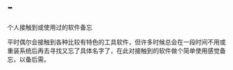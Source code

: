 # -
个人接触到或使用过的软件备忘

平时偶尔会接触到各种比较有特色的工具软件，但许多时候总会在一段时间不用或重装系统后再去寻找又忘了具体名字了，在此对接触到的软件做个简单使用感觉备忘，以备后需。
